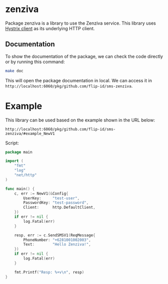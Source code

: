 # zenziva

Package zenziva is a library to use the Zenziva service.
This library uses [Hystrix client](https://github.com/gojek/heimdall/v7) as its underlying HTTP client.

## Documentation

To show the documentation of the package, we can check the code directly or by running this command:
```bash
make doc
```

This will open the package documentation in local.
We can access it in `http://localhost:6060/pkg/github.com/flip-id/sms-zenziva`.

# Example

This library can be used based on the example shown in the URL below:

`http://localhost:6060/pkg/github.com/flip-id/sms-zenziva/#example_NewV1`

Script:
```go
package main

import (
	"fmt"
	"log"
	"net/http"
)

func main() {
	c, err := NewV1(&Config{
		UserKey:     "test-user",
		PasswordKey: "test-password",
		Client:      http.DefaultClient,
	})
	if err != nil {
		log.Fatal(err)
	}

	resp, err := c.SendSMSV1(ReqMessage{
		PhoneNumber: "+6281001002003",
		Text:        "Hello Zenziva!",
	})
	if err != nil {
		log.Fatal(err)
	}

	fmt.Printf("Resp: %+v\n", resp)
}
```